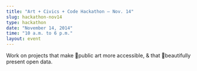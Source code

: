 ```yaml
---
title: "Art + Civics + Code Hackathon – Nov. 14"
slug: hackathon-nov14
type: hackathon
date: "November 14, 2014"
time: "10 a.m. to 6 p.m."
layout: event
---
```


Work on projects that make public art more accessible, & that beautifully present open data. 